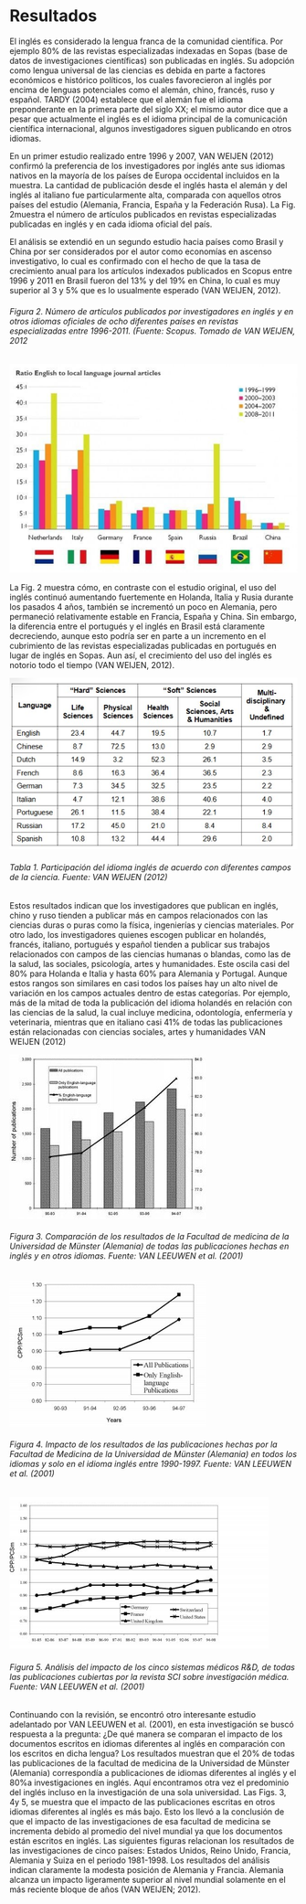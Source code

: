 # Resultados

El inglés es considerado la lengua franca de la comunidad científica. Por ejemplo 80% de las revistas especializadas indexadas en Sopas (base de datos de investigaciones científicas) son publicadas en inglés.  Su adopción como lengua universal de las ciencias es debida en parte a factores económicos e histórico políticos, los cuales favorecieron al inglés por encima de lenguas potenciales como el alemán, chino, francés, ruso y español. TARDY (2004) establece que el alemán fue el idioma    preponderante en la primera    parte del siglo XX; el mismo autor    dice que a pesar que actualmente el inglés es el idioma principal de la comunicación científica internacional, algunos investigadores siguen publicando en otros idiomas.

En un primer estudio realizado entre 1996 y 2007, VAN WEIJEN (2012) confirmó la preferencia de los investigadores por inglés ante sus idiomas nativos en la mayoría de los países de Europa occidental incluidos en la muestra. La cantidad de publicación desde el inglés hasta el alemán y del inglés al italiano fue particularmente alta, comparada con aquellos otros países del estudio (Alemania, Francia, España y la Federación Rusa). La Fig. 2muestra el número de artículos publicados en revistas especializadas publicadas en inglés y en cada idioma oficial del país.

El análisis se extendió en un segundo estudio hacia países como Brasil y China por ser considerados por el autor como economías en ascenso investigativo, lo cual es confirmado con el hecho de que la tasa de crecimiento anual para los artículos indexados publicados en Scopus entre 1996 y 2011 en Brasil fueron del 13% y del 19% en China, lo cual es muy superior al 3 y 5% que es lo usualmente esperado (VAN WEIJEN, 2012).

###### Figura 2. Número de artículos publicados por investigadores en inglés y en otros idiomas oficiales de ocho diferentes países en revistas especializadas entre 1996-2011. (Fuente: Scopus. Tomado de VAN WEIJEN, 2012

![Figura 2](Imagenes/resultado_2.jpg)

La Fig.  2 muestra cómo, en contraste con el estudio original, el uso del inglés continuó aumentando fuertemente en Holanda, Italia y Rusia durante los pasados 4   años, también   se   incrementó   un   poco   en   Alemania, pero   permaneció relativamente estable en Francia, España y China.  Sin embargo, la diferencia entre el portugués y el inglés en Brasil está claramente decreciendo, aunque esto podría   ser   en   parte   a   un   incremento   en   el   cubrimiento   de   las   revistas especializadas publicadas en portugués en lugar de inglés en Sopas. Aun así, el crecimiento del uso del inglés es notorio todo el tiempo (VAN WEIJEN, 2012).


![tabla 1](Imagenes/tabla_1.jpg)

###### Tabla 1. Participación del idioma inglés de acuerdo con diferentes campos de la ciencia. Fuente: VAN WEIJEN (2012)

Estos resultados indican que los investigadores que    publican en inglés, chino y ruso tienden a publicar más en campos relacionados con las ciencias duras o puras como la física, ingenierías y ciencias materiales.  Por otro lado, los investigadores quienes escogen publicar en holandés, francés, italiano, portugués y español tienden a publicar sus trabajos relacionados con campos de las ciencias humanas o blandas, como las de la salud, las sociales, psicología, artes y humanidades.  Este oscila casi del 80% para Holanda e Italia y hasta 60% para Alemania y Portugal. Aunque estos rangos son similares en casi todos los países hay un alto nivel de variación en los campos actuales dentro de estas categorías. Por ejemplo, más de la mitad de toda la publicación del idioma holandés en relación con las ciencias de la salud, la cual incluye medicina, odontología, enfermería   y   veterinaria, mientras   que   en   italiano   casi   41%   de   todas   las publicaciones están relacionadas con ciencias sociales, artes y humanidades VAN WEIJEN (2012)


![Figura 3](Imagenes/resultado_3.jpg)

###### Figura 3. Comparación de los resultados de la Facultad de medicina de la Universidad de Münster (Alemania) de todas las publicaciones hechas en inglés y en otros idiomas. Fuente: VAN LEEUWEN et al. (2001)


![Figura 4](Imagenes/resultado_4.jpg)

###### Figura 4. Impacto de los resultados de las publicaciones hechas por la Facultad de Medicina de la Universidad de Münster (Alemania) en todos los idiomas y solo en el idioma inglés entre 1990-1997. Fuente: VAN LEEUWEN et al. (2001)


![Figura 5](Imagenes/resultado_5.jpg)

###### Figura 5. Análisis del impacto de los cinco sistemas médicos R&D, de todas las publicaciones cubiertas por la revista SCI sobre investigación médica. Fuente: VAN LEEUWEN et al. (2001)

Continuando con la revisión, se encontró otro interesante estudio adelantado por VAN LEEUWEN et al. (2001), en esta investigación se buscó respuesta a la pregunta: ¿De qué manera se comparan el impacto de los documentos escritos en idiomas diferentes al inglés en comparación con los escritos en dicha lengua? Los resultados muestran que el 20% de todas las publicaciones de la facultad de medicina de la Universidad de Münster (Alemania) correspondía a publicaciones de   idiomas   diferentes   al   inglés   y el   80%a investigaciones   en   inglés.   Aquí encontramos otra vez el predominio del inglés incluso en la investigación de una sola   universidad. Las Figs.   3, 4y 5, se muestra   que   el   impacto   de   las publicaciones escritas en otros idiomas diferentes al inglés es más bajo. Esto los llevó a la conclusión de que el impacto de las investigaciones de esa facultad de medicina   se   incrementa debido   al promedio   del   nivel   mundial ya   que los documentos están escritos   en   inglés.   Las   siguientes   figuras   relacionan   los resultados de las investigaciones de cinco países: Estados Unidos, Reino Unido, Francia, Alemania y Suiza en el periodo 1981-1998.  Los resultados del análisis indican claramente la modesta posición de Alemania y Francia. Alemania alcanza un impacto ligeramente superior al nivel mundial solamente en el más reciente bloque de años (VAN WEIJEN; 2012).
